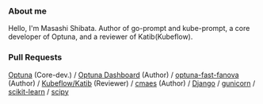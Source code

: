 <!--

### Activity

![c-bata's github stats](https://github-readme-stats.vercel.app/api?username=c-bata&count_private=tru&show_icons=true&hide=contribs,issues)

-->

### About me

Hello, I'm Masashi Shibata. Author of go-prompt and kube-prompt, a core developer of Optuna, and a reviewer of Katib(Kubeflow).

### Pull Requests

[Optuna](https://github.com/optuna/optuna/pulls?q=is%3Apr+author%3Ac-bata+is%3Amerged+) (Core-dev.) / [Optuna Dashboard](https://github.com/optuna/optuna-dashboard) (Author) / [optuna-fast-fanova](https://github.com/optuna/optuna-fast-fanova) (Author) / [Kubeflow/Katib](https://github.com/kubeflow/katib/pulls?q=is%3Apr+author%3Ac-bata+is%3Aclosed) (Reviewer) / [cmaes](https://github.com/CyberAgentAILab/cmaes) (Author) / [Django](https://github.com/django/django/pulls?q=is%3Apr+author%3Ac-bata+is%3Aclosed) / [gunicorn](https://github.com/benoitc/gunicorn/commits?author=c-bata) / [scikit-learn](https://github.com/scikit-learn/scikit-learn/pull/14378) / [scipy](https://github.com/scipy/scipy/pull/13514)

<!--

 Book author and co-translator of [some Japanese Python books](http://amzn.to/3709ZSs).

### How to reach me

Please send a message via [Twitter](https://twitter.com/c_bata_) or [Linkedin](https://www.linkedin.com/in/c-bata/).
-->
